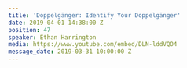 ```yaml
---
title: 'Doppelgänger: Identify Your Doppelgänger'
date: 2019-04-01 14:38:00 Z
position: 47
speaker: Ethan Harrington
media: https://www.youtube.com/embed/DLN-lddVQO4
message_date: 2019-03-31 10:00:00 Z
---
```


